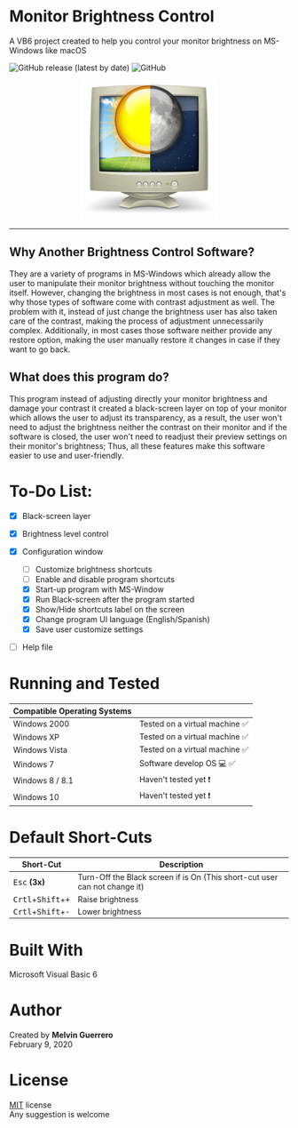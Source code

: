 # Monitor Brightness Control
A VB6 project created to help you control your monitor brightness on MS-Windows like macOS<br/>

![GitHub release (latest by date)](https://img.shields.io/github/v/release/MelvinG24/MonitorBrightnessControl)
![GitHub](https://img.shields.io/github/license/MelvinG24/MonitorBrightnessControl)

<p align="center">
    <img width="250" src="https://raw.githubusercontent.com/MelvinG24/MonitorBrightnessControl/master/Resource/Logo_MonitorBrightnessControl.png" />
</p>

---

## Why Another Brightness Control Software?
They are a variety of programs in MS-Windows which already allow the user to manipulate their monitor brightness without touching the monitor itself. However, changing the brightness in most cases is not enough, that's why those types of software come with contrast adjustment as well. The problem with it, instead of just change the brightness user has also taken care of the contrast, making the process of adjustment unnecessarily complex. Additionally, in most cases those software neither provide any restore option, making the user manually restore it changes in case if they want to go back.<br/>

## What does this program do?
This program instead of adjusting directly your monitor brightness and damage your contrast it created a black-screen layer on top of your monitor which allows the user to adjust its transparency, as a result, the user won't need to adjust the brightness neither the contrast on their monitor and if the software is closed, the user won't need to readjust their preview settings on their monitor's brightness; Thus, all these features make this software easier to use and user-friendly.

# To-Do List:
- [x] Black-screen layer
- [x] Brightness level control
- [x] Configuration window
    - [ ] Customize brightness shortcuts
    - [ ] Enable and disable program shortcuts
    - [x] Start-up program with MS-Window
    - [x] Run Black-screen after the program started
    - [x] Show/Hide shortcuts label on the screen
    - [x] Change program UI language (English/Spanish)
    - [x] Save user customize settings
- [ ] Help file


# Running and Tested
| Compatible Operating Systems||
|---|--|
|Windows 2000 | Tested on a virtual machine :white_check_mark: |
|Windows XP | Tested on a virtual machine :white_check_mark: |
|Windows Vista | Tested on a virtual machine :white_check_mark: |
|Windows 7 | Software develop OS :computer: :white_check_mark: |
|Windows 8 / 8.1 | Haven't tested yet :exclamation: |
|Windows 10 | Haven't tested yet :exclamation: |

# Default Short-Cuts
|Short-Cut|Description|
|---|---|
|<kbd>Esc</kbd> **(3x)**| Turn-Off the Black screen if is On (This short-cut user can not change it) |
|<kbd>Crtl</kbd>+<kbd>Shift</kbd>+<kbd>+</kbd>| Raise brightness |
|<kbd>Crtl</kbd>+<kbd>Shift</kbd>+<kbd>-</kbd>| Lower brightness |

# Built With
Microsoft Visual Basic 6

# Author
Created by **Melvin Guerrero**<br/>
February 9, 2020

# License
[MIT](https://github.com/MelvinG24/MonitorBrightnessControl/blob/master/LICENSE) license<br/>
Any suggestion is welcome
